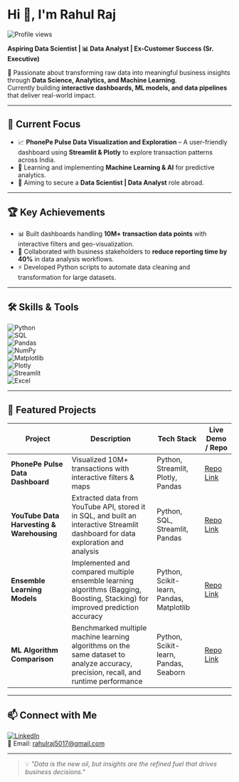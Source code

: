 # Hi 👋, I'm Rahul Raj  
![Profile views](https://komarev.com/ghpvc/?username=Rahul712DS&label=Profile%20Views&color=0e75b6&style=for-the-badge)  

**Aspiring Data Scientist | 📊 Data Analyst | Ex-Customer Success (Sr. Executive)**  

🚀 Passionate about transforming raw data into meaningful business insights through **Data Science, Analytics, and Machine Learning**.  
Currently building **interactive dashboards, ML models, and data pipelines** that deliver real-world impact.  

---

## 🔭 Current Focus
- 📈 **PhonePe Pulse Data Visualization and Exploration** – A user-friendly dashboard using **Streamlit & Plotly** to explore transaction patterns across India.  
- 🤖 Learning and implementing **Machine Learning & AI** for predictive analytics.  
- 🎯 Aiming to secure a **Data Scientist | Data Analyst** role abroad.  

---

## 🏆 Key Achievements
- 📊 Built dashboards handling **10M+ transaction data points** with interactive filters and geo-visualization.  
- 🤝 Collaborated with business stakeholders to **reduce reporting time by 40%** in data analysis workflows.  
- ⚡ Developed Python scripts to automate data cleaning and transformation for large datasets.  

---

## 🛠 Skills & Tools  
![Python](https://img.shields.io/badge/Python-3776AB?style=for-the-badge&logo=python&logoColor=white)  
![SQL](https://img.shields.io/badge/SQL-003B57?style=for-the-badge&logo=mysql&logoColor=white)  
![Pandas](https://img.shields.io/badge/Pandas-150458?style=for-the-badge&logo=pandas&logoColor=white)  
![NumPy](https://img.shields.io/badge/Numpy-013243?style=for-the-badge&logo=numpy&logoColor=white)  
![Matplotlib](https://img.shields.io/badge/Matplotlib-11557c?style=for-the-badge)  
![Plotly](https://img.shields.io/badge/Plotly-3F4F75?style=for-the-badge&logo=plotly&logoColor=white)  
![Streamlit](https://img.shields.io/badge/Streamlit-FF4B4B?style=for-the-badge&logo=streamlit&logoColor=white)  
![Excel](https://img.shields.io/badge/Excel-217346?style=for-the-badge&logo=microsoft-excel&logoColor=white)  

---

## 📌 Featured Projects
| Project | Description | Tech Stack | Live Demo / Repo |
|---------|-------------|------------|------------------|
| **PhonePe Pulse Data Dashboard** | Visualized 10M+ transactions with interactive filters & maps | Python, Streamlit, Plotly, Pandas | [Repo Link](#) |
| **YouTube Data Harvesting & Warehousing** | Extracted data from YouTube API, stored it in SQL, and built an interactive Streamlit dashboard for data exploration and analysis | Python, SQL, Streamlit, Pandas | [Repo Link](#) |
| **Ensemble Learning Models** | Implemented and compared multiple ensemble learning algorithms (Bagging, Boosting, Stacking) for improved prediction accuracy | Python, Scikit-learn, Pandas, Matplotlib | [Repo Link](https://github.com/Rahul712DS/Ensemble-Learning-.git) |
| **ML Algorithm Comparison** | Benchmarked multiple machine learning algorithms on the same dataset to analyze accuracy, precision, recall, and runtime performance | Python, Scikit-learn, Pandas, Seaborn | [Repo Link](https://github.com/Rahul712DS/ML-Algorithm_.git) |

---

## 📫 Connect with Me  
[![LinkedIn](https://img.shields.io/badge/LinkedIn-0A66C2?style=for-the-badge&logo=linkedin&logoColor=white)](https://www.linkedin.com/in/rahul-raj-22534a14b)  
📧 Email: rahulraj5017@gmail.com  

---

> 💡 *"Data is the new oil, but insights are the refined fuel that drives business decisions."*  
